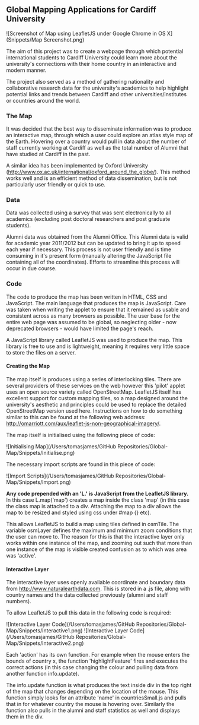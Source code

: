 ## Global Mapping Applications for Cardiff University

![Screenshot of Map using LeafletJS under Google Chrome in OS X](Snippets/Map Screenshot.png)

The aim of this project was to create a webpage through which potential international students to Cardiff University could learn more about the university's connections with their home country in an interactive and modern manner. 

The project also served as a method of gathering nationality and collaborative research data for the university's academics to help highlight potential links and trends between Cardiff and other universities/institutes or countries around the world. 

###  The Map

It was decided that the best way to disseminate information was to produce an interactive map, through which a user could explore an atlas style map of the Earth. Hovering over a country would pull in data about the number of staff currently working at Cardiff as well as the total number of Alumni that have studied at Cardiff in the past. 

A similar idea has been implemented by Oxford University (http://www.ox.ac.uk/international/oxford_around_the_globe/). This method works well and is an efficient method of data dissemination, but is not particularly user friendly or quick to use.

### Data

Data was collected using a survey that was sent electronically to all academics (excluding post doctoral researchers 
and post graduate students). 

Alumni data was obtained from the Alumni Office. This Alumni data is valid for academic year 2011/2012 but can be updated to bring it up to speed each year if necessary. This process is not user friendly and is time consuming in it's present form (manually altering the JavaScript file containing all of the coordinates). Efforts to streamline this process will occur in due course.

###  Code

The code to produce the map has been written in HTML, CSS and JavaScript. The main language that produces the map is JavaScript. Care was taken when writing the applet to ensure that it remained as usable and consistent across as many browsers as possible. The user base for the entire web page was assumed to be global, so neglecting older - now deprecated browsers - would have limited the page's reach.

A JavaScript library called LeafletJS was used to produce the map. This library is free to use and is lightweight, meaning it requires very little space to store the files on a server. 

#### Creating the Map

The map itself is produces using a series of interlocking tiles. There are several providers of these services on the web however this 'pilot' applet uses an open source variety called OpenStreetMap. LeafletJS itself has excellent support for custom mapping tiles, so a map designed around the university's aesthetic and principles could be used to replace the detailed OpenStreetMap version used here. Instructions on how to do something similar to this can be found at the following web address: http://omarriott.com/aux/leaflet-js-non-geographical-imagery/.

The map itself is initialised using the following piece of code:

![Initialising Map](/Users/tomasjames/GitHub Repositories/Global-Map/Snippets/Initialise.png)

The necessary import scripts are found in this piece of code:

![Import Scripts](/Users/tomasjames/GitHub Repositories/Global-Map/Snippets/Import.png)

**Any code prepended with an 'L.' is JavaScript from the LeafletJS library.** In this case L.map('map') creates a map inside the class 'map' (in this case the class map is attached to a div. Attaching the map to a div allows the map to be resized and styled using css under #map {} etc).

This allows LeafletJS to build a map using tiles defined in osmTile. The variable osmLayer defines the maximum and minimum zoom conditions that the user can move to. The reason for this is that the interactive layer only works within one instance of the map, and zooming out such that more than one instance of the map is visible created confusion as to which was area was 'active'.

#### Interactive Layer

The interactive layer uses openly available coordinate and boundary data from http://www.naturalearthdata.com. This is stored in a .js file, along with country names and the data collected previously (alumni and staff numbers). 

To allow LeafletJS to pull this data in the following code is required:

![Interactive Layer Code](/Users/tomasjames/GitHub Repositories/Global-Map/Snippets/Interactive1.png)
![Interactive Layer Code](/Users/tomasjames/GitHub Repositories/Global-Map/Snippets/Interactive2.png)

Each 'action' has its own function. For example when the mouse enters the bounds of country x, the function 'highlightFeature' fires and executes the correct actions (in this case changing the colour and pulling data from another function info.update). 

The info.update function is what produces the text inside div in the top right of the map that changes depending on the location of the mouse. This function simply looks for an attribute 'name' in countriesSmall.js and pulls that in for whatever country the mouse is hovering over. Similarly the function also pulls in the alumni and staff statistics as well and displays them in the div. 